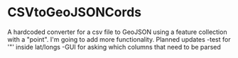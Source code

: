 # CSVtoGeoJSONCords
A hardcoded converter for a csv file to GeoJSON using a feature collection with a "point". I'm going to add more functionality.
Planned updates
  -test for '"' inside lat/longs
  -GUI for asking which columns that need to be parsed
